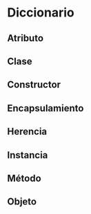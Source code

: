 # Diccionario

## Atributo

## Clase

## Constructor

## Encapsulamiento

## Herencia

## Instancia

## Método

## Objeto









